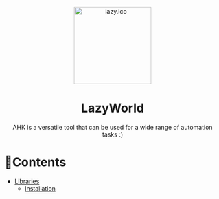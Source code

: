 <p align="center">
  <img width="180" src="./attachments/Images/cat.ico" alt="lazy.ico">
  <h1 align="center">LazyWorld</h1>
  <p align="center">AHK is a versatile tool that can be used for a wide range of automation tasks :)</p>
</p>

# 📝Contents
- [Libraries](#-libraries)
  - [Installation](#installation)

